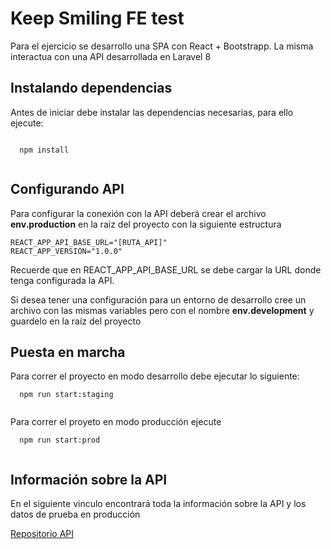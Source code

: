 # Keep Smiling FE test

Para el ejercicio se desarrollo una SPA con React + Bootstrapp. La misma interactua con una API desarrollada en Laravel 8

## Instalando dependencias

Antes de iniciar debe instalar las dependencias necesarias, para ello ejecute:

```
  
  npm install
  
```

## Configurando API

Para configurar la conexión con la API deberá crear el archivo **env.production** en la raiz del proyecto con la siguiente estructura

```
REACT_APP_API_BASE_URL="[RUTA_API]"
REACT_APP_VERSION="1.0.0"

```
Recuerde que en REACT_APP_API_BASE_URL se debe cargar la URL donde tenga configurada la API. 

Si desea tener una configuración para un entorno de desarrollo cree un archivo con las mismas variables pero con el nombre **env.development** y guardelo en la raíz del proyecto

## Puesta en marcha

Para correr el proyecto en modo desarrollo debe ejecutar lo siguiente:

```
  npm run start:staging
  
```
Para correr el proyeto en modo producción ejecute

```
  npm run start:prod
  
```

## Información sobre la API

En el siguiente vinculo encontrará toda la información sobre la API y los datos de prueba en producción

[ Repositorio API ](https://github.com/astronmy/keep_smiling_backend)

